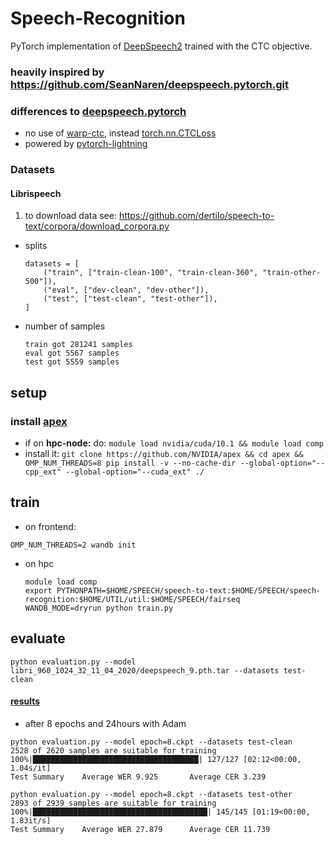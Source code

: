 # Speech-Recognition
PyTorch implementation of [DeepSpeech2](http://arxiv.org/pdf/1512.02595v1.pdf) trained with the CTC objective.
### heavily inspired by https://github.com/SeanNaren/deepspeech.pytorch.git
### differences to [deepspeech.pytorch](https://github.com/SeanNaren/deepspeech.pytorch.git)
* no use of [warp-ctc](https://github.com/SeanNaren/warp-ctc.git), instead [torch.nn.CTCLoss](https://pytorch.org/docs/master/generated/torch.nn.CTCLoss.html)
* powered by [pytorch-lightning](https://github.com/PyTorchLightning/pytorch-lightning)

### Datasets
#### Librispeech
1. to download data see: https://github.com/dertilo/speech-to-text/corpora/download_corpora.py
* splits
    ```
    datasets = [
        ("train", ["train-clean-100", "train-clean-360", "train-other-500"]),
        ("eval", ["dev-clean", "dev-other"]),
        ("test", ["test-clean", "test-other"]),
    ]
    ```
* number of samples
    ```
    train got 281241 samples
    eval got 5567 samples
    test got 5559 samples
    ```
## setup
### install [apex](https://github.com/NVIDIA/apex)
* if on __hpc-node:__ do: `module load nvidia/cuda/10.1 && module load comp`
* install it: `git clone https://github.com/NVIDIA/apex && cd apex && OMP_NUM_THREADS=8 pip install -v --no-cache-dir --global-option="--cpp_ext" --global-option="--cuda_ext" ./`

## train
* on frontend:
```shell script
OMP_NUM_THREADS=2 wandb init
```
* on hpc
    ```shell script
    module load comp
    export PYTHONPATH=$HOME/SPEECH/speech-to-text:$HOME/SPEECH/speech-recognition:$HOME/UTIL/util:$HOME/SPEECH/fairseq
    WANDB_MODE=dryrun python train.py
    ```
## evaluate
```shell script
python evaluation.py --model libri_960_1024_32_11_04_2020/deepspeech_9.pth.tar --datasets test-clean
```
#### [results](https://app.wandb.ai/dertilo/speech-recognition/runs/28gqsg3l/overview?workspace=user-)
* after 8 epochs and 24hours with Adam
```shell script
python evaluation.py --model epoch=8.ckpt --datasets test-clean
2528 of 2620 samples are suitable for training
100%|█████████████████████████████████████| 127/127 [02:12<00:00,  1.04s/it]
Test Summary    Average WER 9.925       Average CER 3.239

python evaluation.py --model epoch=8.ckpt --datasets test-other
2893 of 2939 samples are suitable for training
100%|███████████████████████████████████████| 145/145 [01:19<00:00,  1.83it/s]
Test Summary    Average WER 27.879      Average CER 11.739
```